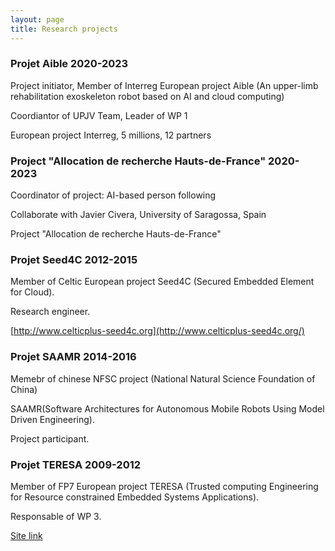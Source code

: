 ```yaml
---
layout: page
title: Research projects
---
```


### Projet Aible 2020-2023

Project initiator, Member of Interreg European project Aible (An upper-limb rehabilitation exoskeleton robot based on AI and cloud computing)

Coordiantor of UPJV Team, Leader of WP 1

European project Interreg, 5 millions, 12 partners

### Project "Allocation de recherche Hauts-de-France" 2020-2023

Coordinator of project: AI-based person following

Collaborate with Javier Civera, University of Saragossa, Spain

Project "Allocation de recherche Hauts-de-France"

### Projet Seed4C 2012-2015

Member of Celtic European project Seed4C (Secured Embedded Element for Cloud).

Research engineer.

[http://www.celticplus-seed4c.org](http://www.celticplus-seed4c.org/)


### Projet SAAMR 2014-2016

Memebr of chinese NFSC project (National Natural Science Foundation of China)

SAAMR(Software Architectures for Autonomous Mobile Robots Using Model Driven Engineering).

Project participant.

### Projet TERESA 2009-2012

Member of FP7 European project TERESA (Trusted computing Engineering
for Resource constrained Embedded Systems Applications).

Responsable of WP 3.

[Site link](https://cordis.europa.eu/project/rcn/93271_en.html)